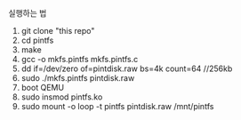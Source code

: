 실행하는 법

1. git clone "this repo"
2. cd pintfs
3. make
4. gcc -o mkfs.pintfs mkfs.pintfs.c
5. dd if=/dev/zero of=pintdisk.raw bs=4k count=64 //256kb
6. sudo ./mkfs.pintfs pintdisk.raw
7. boot QEMU
8. sudo insmod pintfs.ko
9. sudo mount -o loop -t pintfs pintdisk.raw /mnt/pintfs
